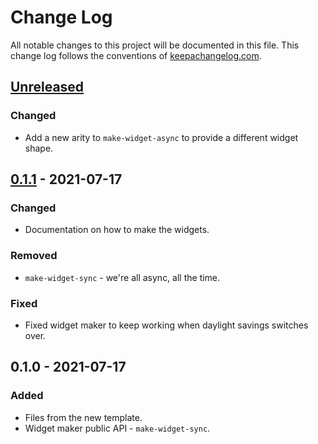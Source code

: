 # Change Log
All notable changes to this project will be documented in this file. This change log follows the conventions of [keepachangelog.com](http://keepachangelog.com/).

## [Unreleased]
### Changed
- Add a new arity to `make-widget-async` to provide a different widget shape.

## [0.1.1] - 2021-07-17
### Changed
- Documentation on how to make the widgets.

### Removed
- `make-widget-sync` - we're all async, all the time.

### Fixed
- Fixed widget maker to keep working when daylight savings switches over.

## 0.1.0 - 2021-07-17
### Added
- Files from the new template.
- Widget maker public API - `make-widget-sync`.

[Unreleased]: https://sourcehost.site/your-name/api-clojure/compare/0.1.1...HEAD
[0.1.1]: https://sourcehost.site/your-name/api-clojure/compare/0.1.0...0.1.1
